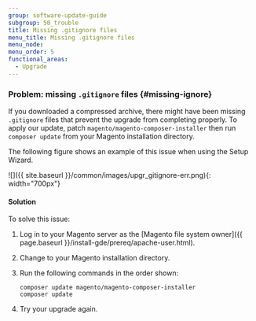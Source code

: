 ```yaml
---
group: software-update-guide
subgroup: 50_trouble
title: Missing .gitignore files
menu_title: Missing .gitignore files
menu_node:
menu_order: 5
functional_areas:
  - Upgrade
---
```


### Problem: missing `.gitignore` files {#missing-ignore}

If you downloaded a compressed archive, there might have been missing `.gitignore` files that prevent the upgrade from completing properly. To apply our update, patch `magento/magento-composer-installer` then run `composer update` from your Magento installation directory.

The following figure shows an example of this issue when using the Setup Wizard.

![]({{ site.baseurl }}/common/images/upgr_gitignore-err.png){: width="700px"}

#### Solution

To solve this issue:

1.	Log in to your Magento server as the [Magento file system owner]({{ page.baseurl }}/install-gde/prereq/apache-user.html).
2.	Change to your Magento installation directory.
3.	Run the following commands in the order shown:

		composer update magento/magento-composer-installer
		composer update

4.	Try your upgrade again.
